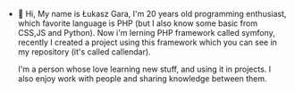 - 👋 Hi, My name is Łukasz Gara, I'm 20 years old programming enthusiast, which favorite language is PHP (but I also know some basic from CSS,JS and Python). 
  Now i'm lerning PHP framework called symfony, recently I created a project using this framework which you can see in my repository (it's called callendar).
  
  I'm a person whose love learning new stuff, and using it in projects. I also enjoy work with people and sharing knowledge between them.
